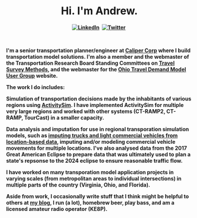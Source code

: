 <p>
  <h1 align="center"><b>Hi. I'm Andrew.</h1>
</p>
<p align="center">
<a href="https://www.linkedin.com/in/andrewrohne/"><img src="https://img.shields.io/badge/linkedin-%230077B5.svg?&style=for-the-badge&logo=linkedin&logoColor=white" alt="LinkedIn" /></a>&nbsp;
<a href="https://twitter.com/AndrewTheTM"><img src="https://img.shields.io/badge/Twitter-1DA1F2?style=for-the-badge&logo=twitter&logoColor=white" alt="Twitter" /></a>&nbsp;
</p>
<br />

I'm a senior transportation planner/engineer at [Caliper Corp](https://www.caliper.com/) where I build transportation model solutions. I'm also a member and the webmaster of the Transportation Research Board Standing Committees on [Travel Survey Methods](https://www.travelsurveymethods.org/), and the webmaster for the [Ohio Travel Demand Model User Group](https://www.otdmug.org/) website.

The work I do includes:

Simulation of transportation decisions made by the inhabitants of various regions using [ActivitySim](https://github.com/ActivitySim/activitysim). I have implemented ActivitySim for multiple very large regions and worked with other systems (CT-RAMP2, CT-RAMP, TourCast) in a smaller capacity.

Data analysis and imputation for use in regional transporation simulation models, such as [imputing trucks and light commercial vehicles from location-based data](https://trid.trb.org/view/2117784), imputing and/or modeling commercial vehicle movements for multiple locations. I've also analysed data from the 2017 Great American Eclipse to prepare data that was ultimately used to plan a state's repsonse to the 2024 eclipse to ensure reasonable traffic flow.

I have worked on many transporation model application projects in varying scales (from metropolitan areas to individual intersections) in multiple parts of the country (Virginia, Ohio, and Florida). 

Aside from work, I occasionally write stuff that I think might be helpful to others at [my blog](https://www.siliconcreek.net), I run (a lot), homebrew beer, play bass, and am a licensed amateur radio operator (KE8P).

